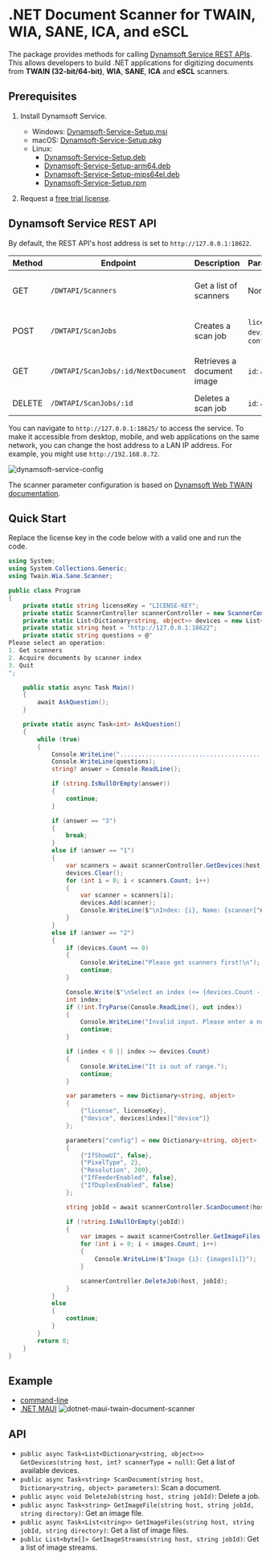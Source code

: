 # .NET Document Scanner for TWAIN, WIA, SANE, ICA, and eSCL
The package provides methods for calling [Dynamsoft Service REST APIs](https://www.dynamsoft.com/blog/announcement/dynamsoft-service-restful-api/). This allows developers to build .NET applications for digitizing documents from **TWAIN (32-bit/64-bit)**, **WIA**, **SANE**, **ICA** and **eSCL** scanners.

## Prerequisites
1. Install Dynamsoft Service.
    - Windows: [Dynamsoft-Service-Setup.msi](https://demo.dynamsoft.com/DWT/DWTResources/dist/DynamsoftServiceSetup.msi)
    - macOS: [Dynamsoft-Service-Setup.pkg](https://demo.dynamsoft.com/DWT/DWTResources/dist/DynamsoftServiceSetup.pkg)
    - Linux: 
        - [Dynamsoft-Service-Setup.deb](https://demo.dynamsoft.com/DWT/DWTResources/dist/DynamsoftServiceSetup.deb)
        - [Dynamsoft-Service-Setup-arm64.deb](https://demo.dynamsoft.com/DWT/DWTResources/dist/DynamsoftServiceSetup-arm64.deb)
        - [Dynamsoft-Service-Setup-mips64el.deb](https://demo.dynamsoft.com/DWT/DWTResources/dist/DynamsoftServiceSetup-mips64el.deb)
        - [Dynamsoft-Service-Setup.rpm](https://demo.dynamsoft.com/DWT/DWTResources/dist/DynamsoftServiceSetup.rpm)
        
2. Request a [free trial license](https://www.dynamsoft.com/customer/license/trialLicense?product=dwt).

## Dynamsoft Service REST API
By default, the REST API's host address is set to `http://127.0.0.1:18622`. 

| Method | Endpoint        | Description                   | Parameters                         | Response                      |
|--------|-----------------|-------------------------------|------------------------------------|-------------------------------|
| GET    | `/DWTAPI/Scanners`    | Get a list of scanners  | None                               | `200 OK` with scanner list       |
| POST   | `/DWTAPI/ScanJobs`    | Creates a scan job      | `license`, `device`, `config`      | `201 Created` with job ID    |
| GET    | `/DWTAPI/ScanJobs/:id/NextDocument`| Retrieves a document image     | `id`: Job ID   | `200 OK` with image stream    |
| DELETE | `/DWTAPI/ScanJobs/:id`| Deletes a scan job       | `id`: Job ID                      | `200 OK`              |

You can navigate to `http://127.0.0.1:18625/` to access the service. To make it accessible from desktop, mobile, and web applications on the same network, you can change the host address to a LAN IP address. For example, you might use `http://192.168.8.72`.

![dynamsoft-service-config](https://github.com/yushulx/dynamsoft-service-REST-API/assets/2202306/e2b1292e-dfbd-4821-bf41-70e2847dd51e)

The scanner parameter configuration is based on [Dynamsoft Web TWAIN documentation](https://www.dynamsoft.com/web-twain/docs/info/api/Interfaces.html#DeviceConfiguration). 

## Quick Start
Replace the license key in the code below with a valid one and run the code.

```csharp
using System;
using System.Collections.Generic;
using Twain.Wia.Sane.Scanner;

public class Program
{
    private static string licenseKey = "LICENSE-KEY";
    private static ScannerController scannerController = new ScannerController();
    private static List<Dictionary<string, object>> devices = new List<Dictionary<string, object>>();
    private static string host = "http://127.0.0.1:18622";
    private static string questions = @"
Please select an operation:
1. Get scanners
2. Acquire documents by scanner index
3. Quit
";

    public static async Task Main()
    {
        await AskQuestion();
    }

    private static async Task<int> AskQuestion()
    {
        while (true)
        {
            Console.WriteLine(".............................................");
            Console.WriteLine(questions);
            string? answer = Console.ReadLine();

            if (string.IsNullOrEmpty(answer))
            {
                continue;
            }

            if (answer == "3")
            {
                break;
            }
            else if (answer == "1")
            {
                var scanners = await scannerController.GetDevices(host, ScannerType.TWAINSCANNER | ScannerType.TWAINX64SCANNER);
                devices.Clear();
                for (int i = 0; i < scanners.Count; i++)
                {
                    var scanner = scanners[i];
                    devices.Add(scanner);
                    Console.WriteLine($"\nIndex: {i}, Name: {scanner["name"]}");
                }
            }
            else if (answer == "2")
            {
                if (devices.Count == 0)
                {
                    Console.WriteLine("Please get scanners first!\n");
                    continue;
                }

                Console.Write($"\nSelect an index (<= {devices.Count - 1}): ");
                int index;
                if (!int.TryParse(Console.ReadLine(), out index))
                {
                    Console.WriteLine("Invalid input. Please enter a number.");
                    continue;
                }

                if (index < 0 || index >= devices.Count)
                {
                    Console.WriteLine("It is out of range.");
                    continue;
                }

                var parameters = new Dictionary<string, object>
                {
                    {"license", licenseKey},
                    {"device", devices[index]["device"]}
                };

                parameters["config"] = new Dictionary<string, object>
                {
                    {"IfShowUI", false},
                    {"PixelType", 2},
                    {"Resolution", 200},
                    {"IfFeederEnabled", false},
                    {"IfDuplexEnabled", false}
                };

                string jobId = await scannerController.ScanDocument(host, parameters);

                if (!string.IsNullOrEmpty(jobId))
                {
                    var images = await scannerController.GetImageFiles(host, jobId, "./");
                    for (int i = 0; i < images.Count; i++)
                    {
                        Console.WriteLine($"Image {i}: {images[i]}");
                    }

                    scannerController.DeleteJob(host, jobId);
                }
            }
            else
            {
                continue;
            }
        }
        return 0;
    }
}
```

## Example
- [command-line](https://github.com/yushulx/dotnet-twain-wia-sane-scanner/tree/main/examples/command-line)
- [.NET MAUI](https://github.com/yushulx/dotnet-twain-wia-sane-scanner/tree/main/examples/MauiAppDocScan)
    ![dotnet-maui-twain-document-scanner](https://github.com/yushulx/dotnet-twain-wia-sane-scanner/assets/2202306/642f35fb-ecf4-44ed-aa66-3516be3b5cde)



## API
- `public async Task<List<Dictionary<string, object>>> GetDevices(string host, int? scannerType = null)`: Get a list of available devices.
- `public async Task<string> ScanDocument(string host, Dictionary<string, object> parameters)`: Scan a document.
- `public async void DeleteJob(string host, string jobId)`: Delete a job.
- `public async Task<string> GetImageFile(string host, string jobId, string directory)`: Get an image file.
- `public async Task<List<string>> GetImageFiles(string host, string jobId, string directory)`: Get a list of image files.
- `public List<byte[]> GetImageStreams(string host, string jobId)`: Get a list of image streams.



